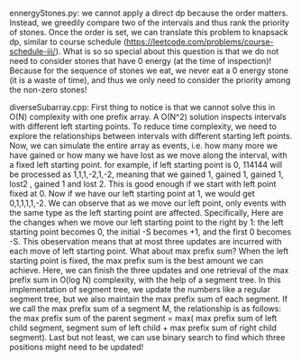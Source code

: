 ennergyStones.py: we cannot apply a direct dp because the order matters. Instead, we greedily compare two of the intervals and thus rank the priority of stones. Once the order is set, we can translate this problem to knapsack dp, similar to course schedule (https://leetcode.com/problems/course-schedule-iii/). What is so so special about this question is that we do not need to consider stones that have 0 energy (at the time of inspection)! Because for the sequence of stones we eat, we never eat a 0 energy stone (it is a waste of time), and thus we only need to consider the priority among the non-zero stones!

diverseSubarray.cpp: First thing to notice is that we cannot solve this in O(N) complexity with one prefix array. A O(N^2) solution inspects intervals with different left starting points. To reduce time complexity, we need to explore the relationships between intervals with different starting left points. Now, we can simulate the entire array as events, i.e. how many more we have gained or how many we have lost as we move along the interval, with a fixed left starting point. for example, if left starting point is 0, 114144 will be processed as 1,1,1,-2,1,-2, meaning that we gained 1, gained 1, gained 1, lost2 , gained 1 and lost 2. This is good enough if we start with left point fixed at 0. Now if we have our left starting point at 1, we would get 0,1,1,1,1,-2. We can observe that as we move our left point, only events with the same type as the left starting point are affected. Specifically, Here are the changes when we move our left starting point to the right by 1: the left starting point becomes 0, the initial -S becomes +1, and the first 0 becomes -S. This obeservation means that at most three updates are incurred with each move of left starting point. What about max prefix sum? When the left starting point is fixed, the max prefix sum is the best amount we can achieve. Here, we can finish the three updates and one retrieval of the max prefix sum in O(log N) complexity, with the help of a segment tree. In this implementation of segment tree, we update the numbers like a regular segment tree, but we also maintain the max prefix sum of each segment. If we call the max prefix sum of a segment M, the relationship is as follows: the max prefix sum of the parent segment = max( max prefix sum of left child segment, segment sum of left child + max prefix sum of right child segment). Last but not least, we can use binary search to find which three positions might need to be updated!
